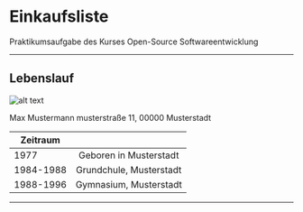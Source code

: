 # Einkaufsliste
Praktikumsaufgabe des Kurses Open-Source Softwareentwicklung

---

## Lebenslauf

![alt text](https://github.com/henrijoss/Einkaufsliste/blob/custom/Musterfoto.jpg "Musterbild")

Max Mustermann
musterstraße 11, 00000 Musterstadt

| Zeitraum      |                        | 
| ------------- |:----------------------:| 
| 1977          | Geboren in Musterstadt | 
| 1984-1988     | Grundchule, Musterstadt|  
| 1988-1996     | Gymnasium, Musterstadt |    


---